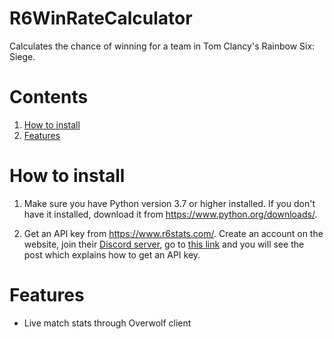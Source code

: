 # R6WinRateCalculator
Calculates the chance of winning for a team in Tom Clancy's Rainbow Six: Siege.

# Contents
1. [How to install](#how-to-install)
2. [Features](#features)

# How to install
1. Make sure you have Python version 3.7 or higher installed. If you don't have it installed, download it from https://www.python.org/downloads/.

2. Get an API key from https://www.r6stats.com/. Create an account on the website, join their [Discord server](https://discord.com/invite/pUdraS3), go to [this link](https://discordapp.com/channels/293848587391991836/575341069399752715/741297488543219712) and you will see the post which explains how to get an API key.

# Features
- Live match stats through Overwolf client
